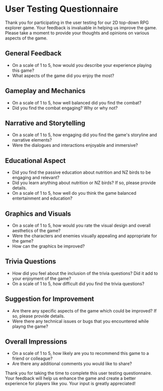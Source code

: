# User Testing Questionnaire

Thank you for participating in the user testing for our 2D top-down RPG explorer game. Your feedback is invaluable in helping us improve the game. Please take a moment to provide your thoughts and opinions on various aspects of the game.

## General Feedback
- On a scale of 1 to 5, how would you describe your experience playing this game?
- What aspects of the game did you enjoy the most?

## Gameplay and Mechanics
- On a scale of 1 to 5, how well balanced did you find the combat?
- Did you find the combat engaging? Why or why not?

## Narrative and Storytelling
- On a scale of 1 to 5, how engaging did you find the game's storyline and narrative elements?
- Were the dialogues and interactions enjoyable and immersive?

## Educational Aspect
- Did you find the passive education about nutrition and NZ birds to be engaging and relevant?
- Did you learn anything about nutrition or NZ birds? If so, please provide details.
- On a scale of 1 to 5, how well do you think the game balanced entertainment and education?

## Graphics and Visuals
- On a scale of 1 to 5, how would you rate the visual design and overall aesthetics of the game?
- Were the characters and enemies visually appealing and appropriate for the game?
- How can the graphics be improved?

## Trivia Questions
- How did you feel about the inclusion of the trivia questions? Did it add to your enjoyment of the game?
- On a scale of 1 to 5,  how difficult did you find the trivia questions?

## Suggestion for Improvement
- Are there any specific aspects of the game which could be improved? If so, please provide details.
- Were there any technical issues or bugs that you encountered while playng the game?

## Overall Impressions
- On a scale of 1 to 5, how likely are you to recommend this game to a friend or colleague?
- Are there any additional comments you would like to share?

Thank you for taking the time to complete this user testing questionnaire. Your feedback will help us enhance the game and create a better experience for players like you. Your input is greatly appreciated!
